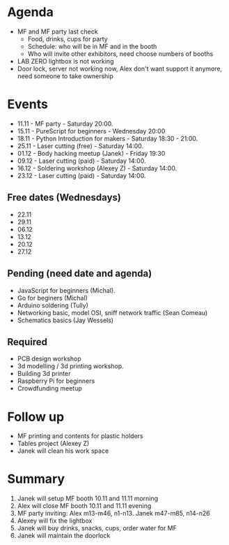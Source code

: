 # Agenda

- MF and MF party last check   
    * Food, drinks, cups for party
    * Schedule: who will be in MF and in the booth    
    * Who will invite other exhibitors, need choose numbers of booths    
- LAB ZERO lightbox is not working   
- Door lock, server not working now, Alex don't want support it anymore, need someone to take ownership

# Events

- 11.11 - MF party - Saturday 20:00.  
- 15.11 - PureScript for beginners - Wednesday 20:00
- 18.11 - Python Introduction for makers - Saturday 18:30 - 21:00.  
- 25.11 - Laser cutting (free) - Saturday 14:00.
- 01.12 - Body hacking meetup (Janek) - Friday 19:30
- 09.12 - Laser cutting (paid) - Saturday 14:00.    
- 16.12 - Soldering workshop (Alexey Z) - Saturday 14:00.   
- 23.12 - Laser cutting (paid) - Saturday 14:00.    

## Free dates (Wednesdays)

- 22.11  
- 29.11   
- 06.12
- 13.12
- 20.12
- 27.12

## Pending (need date and agenda)

- JavaScript for beginners (Michal).   
- Go for beginers (Michal)   
- Arduino soldering (Tully)
- Networking basic, model OSI, sniff network traffic (Sean Comeau)   
- Schematics basics (Jay Wessels)   

## Required

- PCB design workshop 
- 3d modelling / 3d printing workshop.    
- Building 3d printer   
- Raspberry Pi for beginners   
- Crowdfunding meetup    

# Follow up

- MF printing and contents for plastic holders
- Tables project (Alexey Z)   
- Janek will clean his work space

# Summary
1. Janek will setup MF booth 10.11 and 11.11 morning
2. Alex will close MF booth 10.11 and 11.11 evening
3. MF party inviting: Alex m13-m46, n1-n13. Janek m47-m85, n14-n26
4. Alexey will fix the lightbox
5. Janek will buy drinks, snacks, cups, order water for MF  
6. Janek will maintain the doorlock

